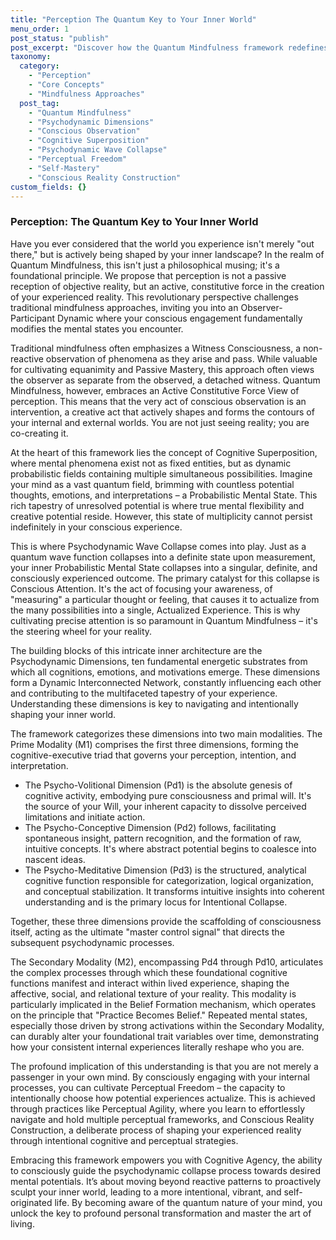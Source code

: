 ```yaml
---
title: "Perception The Quantum Key to Your Inner World"
menu_order: 1
post_status: "publish"
post_excerpt: "Discover how the Quantum Mindfulness framework redefines perception, moving beyond passive observation to active co-creation of your reality. Explore the psychodynamic dimensions that shape your inner world, from primal will to emotional expression, and learn how to harness their interplay for profound personal transformation and perceptual freedom."
taxonomy:
  category:
    - "Perception"
    - "Core Concepts"
    - "Mindfulness Approaches"
  post_tag:
    - "Quantum Mindfulness"
    - "Psychodynamic Dimensions"
    - "Conscious Observation"
    - "Cognitive Superposition"
    - "Psychodynamic Wave Collapse"
    - "Perceptual Freedom"
    - "Self-Mastery"
    - "Conscious Reality Construction"
custom_fields: {}
---
```


### Perception: The Quantum Key to Your Inner World

Have you ever considered that the world you experience isn't merely "out there," but is actively being shaped by your inner landscape? In the realm of Quantum Mindfulness, this isn't just a philosophical musing; it's a foundational principle. We propose that perception is not a passive reception of objective reality, but an active, constitutive force in the creation of your experienced reality. This revolutionary perspective challenges traditional mindfulness approaches, inviting you into an Observer-Participant Dynamic where your conscious engagement fundamentally modifies the mental states you encounter.

Traditional mindfulness often emphasizes a Witness Consciousness, a non-reactive observation of phenomena as they arise and pass. While valuable for cultivating equanimity and Passive Mastery, this approach often views the observer as separate from the observed, a detached witness. Quantum Mindfulness, however, embraces an Active Constitutive Force View of perception. This means that the very act of conscious observation is an intervention, a creative act that actively shapes and forms the contours of your internal and external worlds. You are not just seeing reality; you are co-creating it.

At the heart of this framework lies the concept of Cognitive Superposition, where mental phenomena exist not as fixed entities, but as dynamic probabilistic fields containing multiple simultaneous possibilities. Imagine your mind as a vast quantum field, brimming with countless potential thoughts, emotions, and interpretations – a Probabilistic Mental State. This rich tapestry of unresolved potential is where true mental flexibility and creative potential reside. However, this state of multiplicity cannot persist indefinitely in your conscious experience.

This is where Psychodynamic Wave Collapse comes into play. Just as a quantum wave function collapses into a definite state upon measurement, your inner Probabilistic Mental State collapses into a singular, definite, and consciously experienced outcome. The primary catalyst for this collapse is Conscious Attention. It's the act of focusing your awareness, of "measuring" a particular thought or feeling, that causes it to actualize from the many possibilities into a single, Actualized Experience. This is why cultivating precise attention is so paramount in Quantum Mindfulness – it's the steering wheel for your reality.

The building blocks of this intricate inner architecture are the Psychodynamic Dimensions, ten fundamental energetic substrates from which all cognitions, emotions, and motivations emerge. These dimensions form a Dynamic Interconnected Network, constantly influencing each other and contributing to the multifaceted tapestry of your experience. Understanding these dimensions is key to navigating and intentionally shaping your inner world.

The framework categorizes these dimensions into two main modalities. The Prime Modality (M1) comprises the first three dimensions, forming the cognitive-executive triad that governs your perception, intention, and interpretation.

*   The Psycho-Volitional Dimension (Pd1) is the absolute genesis of cognitive activity, embodying pure consciousness and primal will. It's the source of your Will, your inherent capacity to dissolve perceived limitations and initiate action.
*   The Psycho-Conceptive Dimension (Pd2) follows, facilitating spontaneous insight, pattern recognition, and the formation of raw, intuitive concepts. It's where abstract potential begins to coalesce into nascent ideas.
*   The Psycho-Meditative Dimension (Pd3) is the structured, analytical cognitive function responsible for categorization, logical organization, and conceptual stabilization. It transforms intuitive insights into coherent understanding and is the primary locus for Intentional Collapse.

Together, these three dimensions provide the scaffolding of consciousness itself, acting as the ultimate "master control signal" that directs the subsequent psychodynamic processes.

The Secondary Modality (M2), encompassing Pd4 through Pd10, articulates the complex processes through which these foundational cognitive functions manifest and interact within lived experience, shaping the affective, social, and relational texture of your reality. This modality is particularly implicated in the Belief Formation mechanism, which operates on the principle that "Practice Becomes Belief." Repeated mental states, especially those driven by strong activations within the Secondary Modality, can durably alter your foundational trait variables over time, demonstrating how your consistent internal experiences literally reshape who you are.

The profound implication of this understanding is that you are not merely a passenger in your own mind. By consciously engaging with your internal processes, you can cultivate Perceptual Freedom – the capacity to intentionally choose how potential experiences actualize. This is achieved through practices like Perceptual Agility, where you learn to effortlessly navigate and hold multiple perceptual frameworks, and Conscious Reality Construction, a deliberate process of shaping your experienced reality through intentional cognitive and perceptual strategies.

Embracing this framework empowers you with Cognitive Agency, the ability to consciously guide the psychodynamic collapse process towards desired mental potentials. It’s about moving beyond reactive patterns to proactively sculpt your inner world, leading to a more intentional, vibrant, and self-originated life. By becoming aware of the quantum nature of your mind, you unlock the key to profound personal transformation and master the art of living.